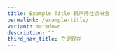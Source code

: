 ```yaml
---
title: Example Title 新声诗社读书会
permalink: /example-title/
variant: markdown
description: ""
third_nav_title: 立足现在
---
```


